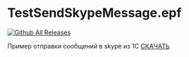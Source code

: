 # TestSendSkypeMessage.epf

[![Github All Releases](https://img.shields.io/github/downloads/kuzyara/TestSendSkypeMessage.epf/total.svg)]()

Пример отправки сообщений в skype из 1С [СКАЧАТЬ](https://github.com/kuzyara/TestSendSkypeMessage.epf/releases)
